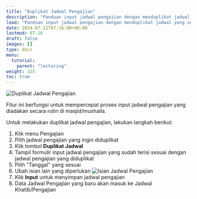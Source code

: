 ```yaml
---
title: "Duplikat Jadwal Pengajian"
description: "Panduan input jadwal pengajian dengan menduplikat jadwal yang sudah ada."
lead: "Panduan input jadwal pengajian dengan menduplikat jadwal yang sudah ada."
date: 2024-07-21T07:16:00+08:00
lastmod: 07.16
draft: false
images: []
type: docs
menu:
  tutorial:
    parent: "lecturing"
weight: 325
toc: true
---
```


![Duplikat Jadwal Pengajian](images/desktop-view/17-duplikat-jadwal-pengajian-01.jpg "Duplikat Jadwal Pengajian")

Fitur ini berfungsi untuk mempercepat proses input jadwal pengajian yang diadakan secara rutin di masjid/mushalla.

Untuk melakukan duplikat jadwal pengajian, lakukan langkah berikut:

1. Klik menu Pengajian
1. Pilih jadwal pengajian yang ingin diduplikat
1. Klik tombol **Duplikat Jadwal**
1. Tampil formulir input jadwal pengajian yang sudah terisi sesuai dengan jadwal pengajian yang diduplikat
1. Pilih "Tanggal" yang sesuai
1. Ubah isian lain yang diperlukan
    ![Isian Jadwal Pengajian](images/desktop-view/17-duplikat-jadwal-pengajian-02.jpg "Isian Jadwal Pengajian")
1. Klik **Input** untuk menyimpan jadwal pengajian
1. Data Jadwal Pengajian yang baru akan masuk ke Jadwal Khatib/Pengajian
